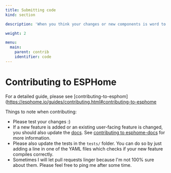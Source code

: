 ```yaml
---
title: Submitting code
kind: section

description: 'When you think your changes or new components is word to share with the rest of the community then you can create an **Pull Request**. We handle a strickt rule about how the submitted code needs to be. In the following pagess we explain what we expect the code needs to look like. '

weight: 2

menu:
  main:
    parent: contrib
    identifier: code
---
```


# Contributing to ESPHome

For a detailed guide, please see [contributing-to-esphom](https://esphome.io/guides/contributing.html#contributing-to-esphome

Things to note when contributing:

-   Please test your changes :)
-   If a new feature is added or an existing user-facing feature is changed, you should also
    update the [docs](https://github.com/esphome/esphome-docs). See [contributing to esphome-docs](https://esphome.io/guides/contributing.html#contributing-to-esphomedocs)
    for more information.
-   Please also update the tests in the `tests/` folder. You can do so by just adding a line in one of the YAML files
    which checks if your new feature compiles correctly.
-   Sometimes I will let pull requests linger because I'm not 100% sure about them. Please feel free to ping
    me after some time.
